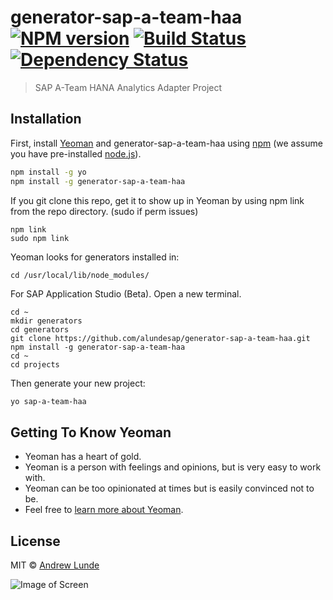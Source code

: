 # generator-sap-a-team-haa [![NPM version][npm-image]][npm-url] [![Build Status][travis-image]][travis-url] [![Dependency Status][daviddm-image]][daviddm-url]
> SAP A-Team HANA Analytics Adapter Project

## Installation

First, install [Yeoman](http://yeoman.io) and generator-sap-a-team-haa using [npm](https://www.npmjs.com/) (we assume you have pre-installed [node.js](https://nodejs.org/)).

```bash
npm install -g yo
npm install -g generator-sap-a-team-haa
```

If you git clone this repo, get it to show up in Yeoman by using npm link from the repo directory. (sudo if perm issues)
```
npm link
sudo npm link
```
Yeoman looks for generators installed in:
```
cd /usr/local/lib/node_modules/
```

For SAP Application Studio (Beta).  Open a new terminal.
```
cd ~
mkdir generators
cd generators
git clone https://github.com/alundesap/generator-sap-a-team-haa.git
npm install -g generator-sap-a-team-haa
cd ~
cd projects
```

Then generate your new project:

```bash
yo sap-a-team-haa
```

## Getting To Know Yeoman

 * Yeoman has a heart of gold.
 * Yeoman is a person with feelings and opinions, but is very easy to work with.
 * Yeoman can be too opinionated at times but is easily convinced not to be.
 * Feel free to [learn more about Yeoman](http://yeoman.io/).

## License

MIT © [Andrew Lunde](https://github.com/alundesap)


[npm-image]: https://badge.fury.io/js/generator-sap-a-team-haa.svg
[npm-url]: https://npmjs.org/package/generator-sap-a-team-haa
[travis-image]: https://travis-ci.com/alundesap/generator-sap-a-team-haa.svg?branch=master
[travis-url]: https://travis-ci.com/alundesap/generator-sap-a-team-haa
[daviddm-image]: https://david-dm.org/alundesap/generator-sap-a-team-haa.svg?theme=shields.io
[daviddm-url]: https://david-dm.org/alundesap/generator-sap-a-team-haa

![Image of Screen](https://octodex.github.com/images/yaktocat.png)
